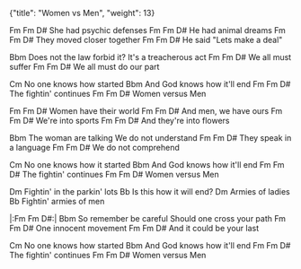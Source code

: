 {"title": "Women vs Men",
"weight": 13}

Fm                       Fm D#
She had psychic defenses
Fm                       Fm D#
He had animal dreams
Fm                       Fm D#
They moved closer together
Fm                       Fm D#
He said "Lets make a deal"

Bbm
Does not the law forbid it?
It's a treacherous act
Fm                       Fm D#
We all must suffer
Fm                       Fm D#
We all must do our part

Cm
No one knows how started
Bbm
And God knows how it'll end
Fm                       Fm D#
The fightin' continues
Fm                       Fm D#
Women versus Men

Fm                       Fm D#
Women have their world
Fm                       Fm D#
And men, we have ours
Fm                       Fm D#
We're into sports
Fm                       Fm D#
And they're into flowers

Bbm
The woman are talking
We do not understand
Fm                       Fm D#
They speak in a language
Fm                       Fm D#
We do not comprehend

Cm
No one knows how it started
Bbm
And God knows how it'll end
Fm                       Fm D#
The fightin' continues
Fm                       Fm D#
Women versus Men

Dm
Fightin' in the parkin' lots
Bb
Is this how it will end?
Dm
Armies of ladies
Bb
Fightin' armies of men

|:Fm                       Fm D#:|
Bbm
So remember be careful
Should one cross your path
Fm                       Fm D#
One innocent movement
Fm                       Fm D#
And it could be your last

Cm
No one knows how started
Bbm
And God knows how it'll end
Fm                       Fm D#
The fightin' continues
Fm                       Fm D#
Women versus Men
